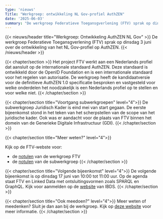 ```yaml
---
type: 'nieuws'
Title: "Werkgroep: ontwikkeling NL Gov-profiel AuthZEN"
date: '2025-06-03'
summary: "De werkgroep Federatieve Toegansgverlening (FTV) sprak op dinsdag 3 juni over de ontwikkeling van het NL Gov-profiel op AuthZEN."
---
```


{{< nieuws/header title="Werkgroep: Ontwikkeling AuthZEN NL Gov" >}}
De werkgroep Federatieve Toegansgverlening (FTV) sprak op dinsdag 3 juni over de ontwikkeling van het NL Gov-profiel op AuthZEN.
{{< /nieuws/header >}}

{{< chapter/section >}}
Het project FTV werkt aan een Nederlands profiel dat aansluit op de internationale standaard AuthZEN. Deze standaard is ontwikkeld door de OpenID Foundation en is een internationale standaard voor het regelen van autorisatie. 
De werkgroep heeft de kandidaatversie voor de definitieve AuthZEN 1.0 specificatie besproken en vastgesteld voor welke onderdelen het noodzakelijk is een Nederlands profiel op te stellen en voor welke niet.
{{< /chapter/section >}}

{{< chapter/section title="Voortgang subwerkgroepen" level="4">}}
De subwerkgroep Juridisch Kader is eind mei van start gegaan. De eerste bijeenkomst stond in het teken van het scherpstellen van de scope van het juridische kader. Ook was er aandacht voor de plaats van FTV binnen het domein van de Generieke Digitale Infrastructuur (GDI). 
{{< /chapter/section >}}

{{< chapter/section title="Meer weten?" level="4">}}

Kijk op de FTV-webste voor:
- de [notulen](/ftv/meedoen/werkgroep/authzen/) van de werkgroep FTV
- de [notulen](https://vng-realisatie.github.io/ftv/meedoen/werkgroep/juridisch-kader-sub1/) van de subwerkgroep
{{< /chapter/section >}}

{{< chapter/section title="Volgende bijeenkomst" level="4">}}
De volgende bijeenkomst is op dinsdag 17 juni van 10:00 tot 11:00 uur. Op de agenda staat  FTV en Linked Data met ontsluitingsvormen zoals SPARQL en GraphQL.
Kijk voor aanmelden op de [website](https://realisatieibds.nl/groups/view/0056c9ef-5c2e-44f9-a998-e735f1e9ccaa/federatief-datastelsel/events/view/b33b2387-0764-400f-a245-49a31c1859e5/werkgroep-federatieve-toegangsverlening-sparql-graphql-en-linked-data) van IBDS.
{{< /chapter/section >}}

{{< chapter/section title="Ook meedoen?" level="4">}}
Meer weten of meedenken? Sluit je dan aan bij de werkgroep. Kijk op [deze website](/ftv/) voor meer informatie.
{{< /chapter/section >}}
